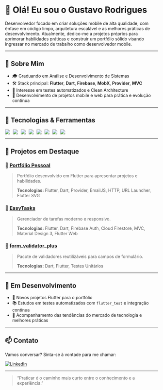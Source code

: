 # 👋 Olá! Eu sou o Gustavo Rodrigues

Desenvolvedor focado em criar soluções mobile de alta qualidade, com ênfase em código limpo, arquitetura escalável e as melhores práticas de desenvolvimento. Atualmente, dedico-me a projetos próprios para aprimorar habilidades práticas e construir um portfólio sólido visando ingressar no mercado de trabalho como desenvolvedor mobile.

---

## 🚀 Sobre Mim

- 🎓 Graduando em Análise e Desenvolvimento de Sistemas
- 🛠️ Stack principal: **Flutter**, **Dart**, **Firebase**, **MobX**, **Provider**, **MVC**
- 🧪 Interesse em testes automatizados e Clean Architecture
- 📲 Desenvolvimento de projetos mobile e web para prática e evolução contínua

---

## 🧰 Tecnologias & Ferramentas

<div style="display: flex; gap: 10px;">
  <img src="https://img.shields.io/badge/Flutter-02569B?style=for-the-badge&logo=flutter&logoColor=white" />
  <img src="https://img.shields.io/badge/Dart-0175C2?style=for-the-badge&logo=dart&logoColor=white" />
  <img src="https://img.shields.io/badge/Firebase-FFCA28?style=for-the-badge&logo=firebase&logoColor=black" />
  <img src="https://img.shields.io/badge/Provider-02569B?style=for-the-badge&logo=flutter&logoColor=white" />
  <img src="https://img.shields.io/badge/MobX-FF9955?style=for-the-badge&logo=mobx&logoColor=white" />
  <img src="https://img.shields.io/badge/MVC-6C757D?style=for-the-badge" />
  <img src="https://img.shields.io/badge/MVVM-007ACC?style=for-the-badge" />
  <img src="https://img.shields.io/badge/Testes-43A047?style=for-the-badge" />
</div>

---

## 💼 Projetos em Destaque

### 🔹 [Portfólio Pessoal](https://this-is-gustavo.vercel.app)
> Portfólio desenvolvido em Flutter para apresentar projetos e habilidades.
> 
> **Tecnologias:** Flutter, Dart, Provider, EmailJS, HTTP, URL Launcher, Flutter SVG

### 🔹 [EasyTasks](https://github.com/GugaDev7/flutter-easytasks)
> Gerenciador de tarefas moderno e responsivo.
> 
> **Tecnologias:** Flutter, Dart, Firebase Auth, Cloud Firestore, MVC, Material Design 3, Flutter Web

### 🔹 [form_validator_plus](https://github.com/seuusuario/form_validator_plus)
> Pacote de validadores reutilizáveis para campos de formulário.
> 
> **Tecnologias:** Dart, Flutter, Testes Unitários

---

## 🌱 Em Desenvolvimento

- 🔨 Novos projetos Flutter para o portfólio
- 📚 Estudos em testes automatizados com `flutter_test` e integração contínua
- 🤝 Acompanhamento das tendências do mercado de tecnologia e melhores práticas

---

## 📫 Contato

Vamos conversar? Sinta-se à vontade para me chamar:

[![LinkedIn](https://img.shields.io/badge/LinkedIn-0A66C2?style=for-the-badge&logo=linkedin&logoColor=white)](https://www.linkedin.com/in/gustavo-rodrigues-167264361/)

---

> “Praticar é o caminho mais curto entre o conhecimento e a experiência.” 

